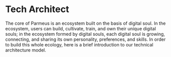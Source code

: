 # Tech Architect

The core of Parmeus is an ecosystem built on the basis of digital soul. In the ecosystem, users can build, cultivate, train, and own their unique digital souls; in the ecosystem formed by digital souls, each digital soul is growing, connecting, and sharing its own personality, preferences, and skills. In order to build this whole ecology, here is a brief introduction to our technical architecture model.